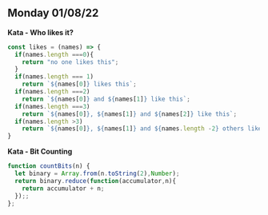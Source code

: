 ## Monday 01/08/22

**Kata - Who likes it?**
```javascript
const likes = (names) => {
  if(names.length ===0){
    return "no one likes this";
  }
  if(names.length === 1)
    return `${names[0]} likes this`;
  if(names.length ===2)
    return `${names[0]} and ${names[1]} like this`;
  if(names.length ===3)
    return `${names[0]}, ${names[1]} and ${names[2]} like this`;
  if(names.length >3)
    return `${names[0]}, ${names[1]} and ${names.length -2} others like this`;
}
```

**Kata - Bit Counting**
```javascript
function countBits(n) {
  let binary = Array.from(n.toString(2),Number);
  return binary.reduce(function(accumulator,n){
    return accumulator + n;
  });;
};
```
